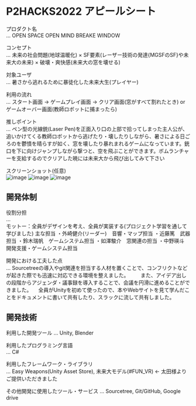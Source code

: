 
# P2HACKS2022 アピールシート 

プロダクト名  
... OPEN SPACE OPEN MIND BREAKE WINDOW

コンセプト  
... 未来の社会問題(地球温暖化) × SF要素(レーザー技術の発達{MGSFのSF}や未来大の未来) × 破壊・爽快感(未来大の窓を壊せる)

対象ユーザ  
... 暑さから逃れるために暴徒化した未来大生(プレイヤー)

利用の流れ  
... スタート画面 → ゲームプレイ画面 → クリア画面(窓がすべて割れたとき) or ゲームオーバー画面(教師ロボットに捕まったら)


推しポイント  
... ペン型の光線銃(Laser Pen)を正面入り口の上部で拾ってしまった主人公が、追いかけてくる教師ロボットから逃げたり・壊したりしながら、暑さによる日ごろのを鬱憤を晴らすが如く、窓を壊したり暴れまれるゲームになっています。銃口を下に向けジャンプしながら撃つと、空を飛ぶことができます。ボムランチャーを支給するのでクリアした暁には未来大から飛び出してみて下さい

スクリーンショット(任意)  
![image](https://user-images.githubusercontent.com/108859216/208278642-823294a2-900f-4216-9e08-956d4fafd976.png)
![image](https://user-images.githubusercontent.com/108859216/208279321-cdd69ff4-6ceb-4edf-ba98-e0df668387ec.png)
![image](https://user-images.githubusercontent.com/108859216/208279334-8646ec24-50d2-4080-8c21-6241f68a9798.png)



## 開発体制  

役割分担  
...  
モットー：全員がデザインを考え、全員が実装する(プロジェクト学習を通して学びました)
主な担当
・外崎健介(リーダー)　音響・マップ担当
・近藤篤　武器担当
・鈴木瑞帆　ゲームシステム担当
・如澤駿介　窓関連の担当
・中野瑛斗　開発支援・ゲームシステム担当

開発における工夫した点  
... Sourcetreeの導入やgit関連を担当する人材を置くことで、コンフリクトなどが起きた際でも迅速に対応できる環境を整えました。
　　また、アイデア出しの段階からアジェンダ・議事録を導入することで、会議を円滑に進めることができました。
  　全員がUnityを初めて使ったので、本やWebサイトを見て学んだことをドキュメントに書いて共有したり、スラックに流して共有しました。

## 開発技術 
利用した開発ツール
... Unity, Blender

利用したプログラミング言語  
...  C#

利用したフレームワーク・ライブラリ  
...  Easy Weapons(Unity Asset Store), 未来大モデル(#FUN_VR) ← 太田様よりご提供いただきました

その他開発に使用したツール・サービス
...  Sourcetree, Git/GitHub, Google drive
